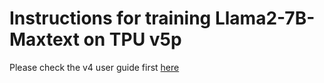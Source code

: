 # Instructions for training Llama2-7B-Maxtext on TPU v5p

Please check the v4 user guide first [here](https://github.com/gclouduniverse/reproducibility/blob/main/Training/TPU-v4/Llama2-7B-Maxtext/README.md)
